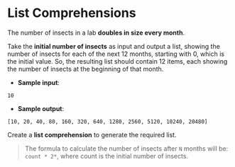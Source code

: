 # List Comprehensions

The number of insects in a lab **doubles in size every month**.

Take the **initial number of insects** as input and output a list, showing the number of insects for each of the next 12 months, starting with 0, which is the initial value.
So, the resulting list should contain 12 items, each showing the number of insects at the beginning of that month.

- **Sample input**:
```
10
```

- **Sample output**:
```
[10, 20, 40, 80, 160, 320, 640, 1280, 2560, 5120, 10240, 20480]
```

Create a **list comprehension** to generate the required list.

>The formula to calculate the number of insects after `N` months will be: `count * 2ᴺ`, where count is the initial number of insects.
